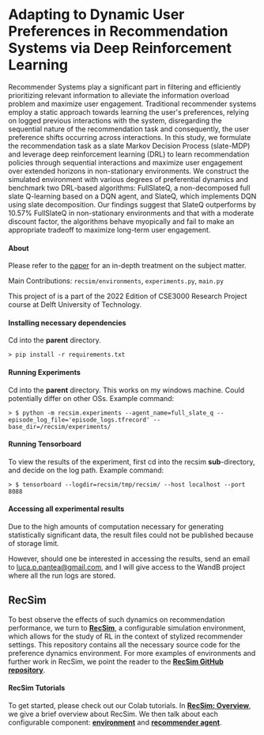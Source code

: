# Adapting to Dynamic User Preferences in Recommendation Systems via Deep Reinforcement Learning

Recommender Systems play a significant part in filtering and 
efficiently prioritizing relevant information to alleviate the 
information overload problem and maximize user engagement. 
Traditional recommender systems employ a static approach towards 
learning the user's preferences, relying on logged previous interactions 
with the system, disregarding the sequential nature of the recommendation
 task and consequently, the user preference shifts occurring across interactions.
  In this study, we formulate the recommendation task as a slate Markov Decision
   Process (slate-MDP) and leverage deep reinforcement learning (DRL) to learn recommendation 
   policies through sequential interactions and maximize user engagement over 
   extended horizons in non-stationary environments. We construct the 
   simulated environment with various degrees of preferential dynamics 
   and benchmark two DRL-based algorithms: FullSlateQ, a non-decomposed 
   full slate Q-learning based on a DQN agent, and SlateQ, which implements
    DQN using slate decomposition. Our findings suggest that SlateQ outperforms 
    by 10.57% FullSlateQ in non-stationary environments and that with a moderate 
    discount factor, the algorithms behave myopically 
and fail to make an appropriate tradeoff to maximize long-term user engagement.




#### About
Please refer to the [paper](BSc_Thesis_Luca_Pantea.pdf) for an in-depth treatment on the subject matter.

Main Contributions: `recsim/environments`, `experiments.py`, `main.py`

This project of is a part of the 2022 Edition of CSE3000 Research Project course at Delft University of Technology. 

#### Installing necessary dependencies
Cd into the **parent** directory.
```console
> pip install -r requirements.txt
```

#### Running Experiments
Cd into the **parent** directory. This works on my windows machine. Could potentially differ on other OSs.
Example command:
```console
> $ python -m recsim.experiments --agent_name=full_slate_q --episode_log_file='episode_logs.tfrecord' --base_dir=/recsim/experiments/ 
```

#### Running Tensorboard
To view the results of the experiment, first cd into the recsim **sub**-directory, 
and decide on the log path. Example command:
```console
> $ tensorboard --logdir=recsim/tmp/recsim/ --host localhost --port 8088
```




#### Accessing all experimental results
Due to the high amounts of computation necessary for generating statistically significant data, the result files could not be published because of storage limit.

However, should one be interested in accessing the results, send an email to luca.p.pantea@gmail.com, and I will give access to the WandB project where all the run logs are stored. 

## RecSim
To best observe the effects of such dynamics on recommendation performance, we turn to 
[**RecSim**](https://arxiv.org/abs/1909.04847), a configurable simulation environment, which allows for 
the study of RL in the context of stylized recommender settings. This repository contains all the necessary source code for
the preference dynamics environment. For more examples of environments and further work in RecSim, we point the reader to
the [**RecSim GitHub repository**](https://github.com/google-research/recsim).

#### RecSim Tutorials

To get started, please check out our Colab tutorials. In
[**RecSim: Overview**](recsim/colab/RecSim_Overview.ipynb),
we give a brief overview about RecSim. We then talk about each configurable
component:
[**environment**](recsim/colab/RecSim_Developing_an_Environment.ipynb)
and
[**recommender agent**](recsim/colab/RecSim_Developing_an_Agent.ipynb).

